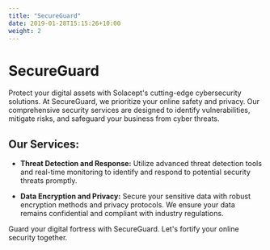 ```yaml
---
title: "SecureGuard"
date: 2019-01-28T15:15:26+10:00
weight: 2
---
```


# SecureGuard

Protect your digital assets with Solacept's cutting-edge cybersecurity solutions. At SecureGuard, we prioritize your online safety and privacy. Our comprehensive security services are designed to identify vulnerabilities, mitigate risks, and safeguard your business from cyber threats.

## Our Services:

- **Threat Detection and Response:**
  Utilize advanced threat detection tools and real-time monitoring to identify and respond to potential security threats promptly.

- **Data Encryption and Privacy:**
  Secure your sensitive data with robust encryption methods and privacy protocols. We ensure your data remains confidential and compliant with industry regulations.

Guard your digital fortress with SecureGuard. Let's fortify your online security together.
